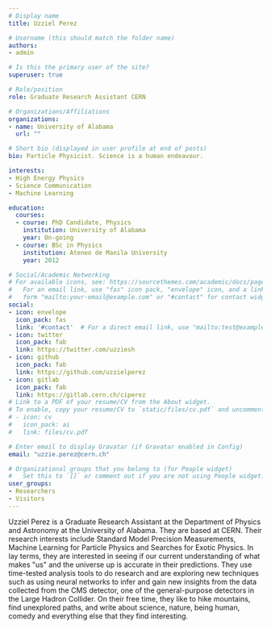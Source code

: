 ```yaml
---
# Display name
title: Uzziel Perez

# Username (this should match the folder name)
authors:
- admin

# Is this the primary user of the site?
superuser: true

# Role/position
role: Graduate Research Assistant CERN

# Organizations/Affiliations
organizations:
- name: University of Alabama
  url: ""

# Short bio (displayed in user profile at end of posts)
bio: Particle Physicist. Science is a human endeavour.

interests:
- High Energy Physics
- Science Communication
- Machine Learning

education:
  courses:
  - course: PhD Candidate, Physics
    institution: University of Alabama
    year: On-going
  - course: BSc in Physics
    institution: Ateneo de Manila University
    year: 2012

# Social/Academic Networking
# For available icons, see: https://sourcethemes.com/academic/docs/page-builder/#icons
#   For an email link, use "fas" icon pack, "envelope" icon, and a link in the
#   form "mailto:your-email@example.com" or "#contact" for contact widget.
social:
- icon: envelope
  icon_pack: fas
  link: '#contact'  # For a direct email link, use "mailto:test@example.org".
- icon: twitter
  icon_pack: fab
  link: https://twitter.com/uzziesh
- icon: github
  icon_pack: fab
  link: https://github.com/uzzielperez
- icon: gitlab
  icon_pack: fab
  link: https://gitlab.cern.ch/ciperez
# Link to a PDF of your resume/CV from the About widget.
# To enable, copy your resume/CV to `static/files/cv.pdf` and uncomment the lines below.
# - icon: cv
#   icon_pack: ai
#   link: files/cv.pdf

# Enter email to display Gravatar (if Gravatar enabled in Config)
email: "uzzie.perez@cern.ch"

# Organizational groups that you belong to (for People widget)
#   Set this to `[]` or comment out if you are not using People widget.
user_groups:
- Researchers
- Visitors
---
```


Uzziel Perez is a Graduate Research Assistant at the Department of Physics and Astronomy at the University of Alabama. They are based at CERN. Their research interests include Standard Model Precision Measurements, Machine Learning for Particle Physics and Searches for Exotic Physics. In lay terms, they are interested in seeing if our current understanding of what makes "us" and the universe up is accurate in their predictions. They use time-tested analysis tools to do research and are exploring new techniques such as using neural networks to infer and gain new insights from the data collected from the CMS detector, one of the general-purpose detectors in the Large Hadron Collider. On their free time, they like to hike mountains, find unexplored paths, and write about science, nature, being human, comedy and everything else that they find interesting.     
